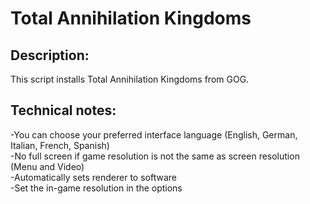 # Total Annihilation Kingdoms

## Description:
This script installs Total Annihilation Kingdoms from GOG.

## Technical notes:
-You can choose your preferred interface language (English, German, Italian, French, Spanish)<br>
-No full screen if game resolution is not the same as screen resolution (Menu and Video)<br>
-Automatically sets renderer to software<br>
-Set the in-game resolution in the options
